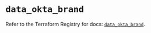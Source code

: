 # `data_okta_brand`

Refer to the Terraform Registry for docs: [`data_okta_brand`](https://registry.terraform.io/providers/okta/okta/4.8.1/docs/data-sources/brand).
